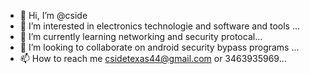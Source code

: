 - 👋 Hi, I’m @cside
- 👀 I’m interested in electronics technologie and software and tools  ...
- 🌱 I’m currently learning networking and security protocal...
- 💞️ I’m looking to collaborate on android security bypass programs ...
- 📫 How to reach me csidetexas44@gmail.com or 3463935969...

<!---
csidetexas/csidetexas is a ✨ special ✨ repository because its `README.md` (this file) appears on your GitHub profile.
You can click the Preview link to take a look at your changes.
--->
